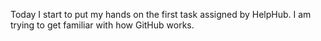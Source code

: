 Today I start to put my hands on the first task assigned by HelpHub. I am trying to get familiar with how GitHub works.
